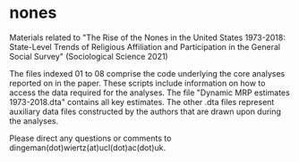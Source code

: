 # nones
Materials related to "The Rise of the Nones in the United States 1973-2018: State-Level Trends of Religious Affiliation and Participation in the General Social Survey" (Sociological Science 2021)

The files indexed 01 to 08 comprise the code underlying the core analyses reported on in the paper. These scripts include information on how to access the data required for the analyses. The file "Dynamic MRP estimates 1973-2018.dta" contains all key estimates. The other .dta files represent auxiliary data files constructed by the authors that are drawn upon during the analyses.   

Please direct any questions or comments to dingeman(dot)wiertz(at)ucl(dot)ac(dot)uk. 
